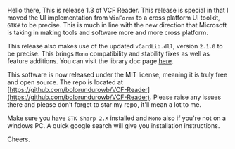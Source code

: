 Hello there,
This is release 1.3 of VCF Reader. This release is special in that I moved the UI implementation from `WinForms` to a cross platform UI toolkit, `GTK#` to be precise. This is much in line with the new direction that Microsoft is taking in making tools and software more and more cross platform.

This release also makes use of the updated `vCardLib.dll`, version `2.1.0` to be precise. This brings `Mono` compatibility and stability fixes as well as feature additions. You can visit the library doc page [here](http://bolorundurowb.github.io/VCF-Reader/).

This software is now released under the MIT license, meaning it is truly free and open source. The repo is located at [https://github.com/bolorundurowb/VCF-Reader](https://github.com/bolorundurowb/VCF-Reader). Please raise any issues there and please don't forget to star my repo, it'll mean a lot to me.

Make sure you have `GTK Sharp 2.X` installed and `Mono` also if you're not on a windows PC. A quick google search will give you installation instructions.


Cheers.